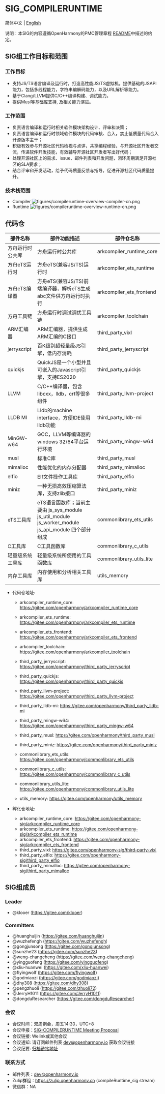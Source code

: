 # SIG_COMPILERUNTIME
简体中文 | [English](./sig-compile-runtime.md)

说明：本SIG的内容遵循OpenHarmony的PMC管理章程 [README](/zh/pmc.md)中描述的约定。

## SIG组工作目标和范围

### 工作目标
- 支持JS/TS语言编译及运行时，打造高性能JS/TS虚拟机。提供基础的JSAPI能力，包括多线程能力，字符串编解码能力，以及URL解析等能力。
- 基于Clang/LLVM提供C/C++编译构建、调试能力。
- 提供Musl等基础库支持, 及相关能力演进。

### 工作范围
- 负责语言编译和运行时相关软件模块架构设计、评审和决策；
- 负责语言编译和运行时领域软件模块的代码审核、合入，禁止低质量代码合入开源版本主干；
- 积极有效参与开源社区代码检视与点评，共享编程经验，与开源社区开发者交流，传递软件开发技能，有效辅导开源社区开发者写出好代码；
- 处理开源社区上的需求、issue、邮件列表和开发问题，闭环周期满足开源社区的SLA要求；
- 结合评审和开发活动，给予代码质量反馈与指导，促进开源社区代码质量提升。

### 技术栈范围
- Compiler
![figures/compileruntime-overview-compiler-cn.png](figures/compileruntime-overview-compiler-cn.png)
- Runtime
![figures/compileruntime-overview-runtime-cn.png](figures/compileruntime-overview-runtime-cn.png)

## 代码仓
|部件名称|部件功能描述|部件仓名称|
| ----- | ----------- | --------- |
|方舟运行时公共库|方舟运行时公共库|arkcompiler_runtime_core|
|方舟eTS运行时|方舟eTS(兼容JS/TS)运行时|arkcompiler_ets_runtime|
|方舟eTS编译器|方舟eTS(兼容JS/TS)前端编译器，解析eTS生成abc文件供方舟运行时执行|arkcompiler_ets_frontend|
|方舟工具链|方舟运行时调试调优工具链|arkcompiler_toolchain|
|ARM汇编器|ARM汇编器，提供生成ARM汇编的C接口|third_party_vixl|
|jerryscript|百K级别超轻量级JS引擎，低内存消耗|third_party_jerryscript|
|quickjs|QuickJS是一个小型并且可嵌入的Javascript引擎，支持ES2020|third_party_quickjs|
|LLVM|C/C++编译器，包含libcxx，lldb，crt等很多组件|third_party_llvm-project|
|LLDB MI|Lldb的machine interface，方便IDE使用lldb功能|third_party_lldb-mi|
|MinGW-w64|GCC，LLVM等编译器的windows 32/64平台运行环境|third_party_mingw-w64|
|musl|标准C库|third_party_musl|
|mimalloc|性能优化的内存分配器|third_party_mimalloc|
|elfio|Elf文件操作工具库|third_party_elfio|
|miniz|一种无损高效压缩算法库，支持zlib接口|third_party_miniz|
|eTS工具库|eTS语言函数库；当前主要由 js_sys_module js_util_module js_worker_module js_api_module 四个部分组成|commonlibrary_ets_utils|
|C工具库|C工具函数库|commonlibrary_c_utils|
|轻量级系统工具库|轻量级系统所使用的工具函数库|commonlibrary_utils_lite|
|内存工具库|内存使用和分析相关工具库|utils_memory|

- 代码仓地址:
  - arkcompiler_runtime_core: https://gitee.com/openharmony/arkcompiler_runtime_core
  - arkcompiler_ets_runtime: https://gitee.com/openharmony/arkcompiler_ets_runtime
  - arkcompiler_ets_frontend: https://gitee.com/openharmony/arkcompiler_ets_frontend
  - arkcompiler_toolchain: https://gitee.com/openharmony/arkcompiler_toolchain

  - third_party_jerryscript: https://gitee.com/openharmony/third_party_jerryscript
  - third_party_quickjs: https://gitee.com/openharmony/third_party_quickjs

  - third_party_llvm-project: https://gitee.com/openharmony/third_party_llvm-project
  - third_party_lldb-mi: https://gitee.com/openharmony/third_party_lldb-mi
  - third_party_mingw-w64: https://gitee.com/openharmony/third_party_mingw-w64
  - third_party_musl: https://gitee.com/openharmony/third_party_musl
  - third_party_miniz: https://gitee.com/openharmony/third_party_miniz

  - commonlibrary_ets_utils: https://gitee.com/openharmony/commonlibrary_ets_utils
  - commonlibrary_c_utils: https://gitee.com/openharmony/commonlibrary_c_utils
  - commonlibrary_utils_lite: https://gitee.com/openharmony/commonlibrary_utils_lite
  - utils_memory: https://gitee.com/openharmony/utils_memory

- 孵化仓地址:
  - arkcompiler_runtime_core: https://gitee.com/openharmony-sig/arkcompiler_runtime_core
  - arkcompiler_ets_runtime: https://gitee.com/openharmony-sig/arkcompiler_ets_runtime
  - arkcompiler_ets_frontend: https://gitee.com/openharmony-sig/arkcompiler_ets_frontend
  - third_party_vixl: https://gitee.com/openharmony-sig/third-party-vixl
  - third_party_elfio: https://gitee.com/openharmony-sig/third_party_elfio
  - third_party_mimalloc: https://gitee.com/openharmony-sig/third_party_mimalloc

## SIG组成员

### Leader
- @klooer (https://gitee.com/klooer)

### Committers
- @huanghuijin (https://gitee.com/huanghuijin)
- @wuzhefengh (https://gitee.com/wuzhefengh)
- @gongjunsong (https://gitee.com/gongjunsong)
- @sunzhe23 (https://gitee.com/sunzhe23)
- @weng-changcheng (https://gitee.com/weng-changcheng)
- @yingguofeng (https://gitee.com/yingguofeng)
- @xliu-huanwei (https://gitee.com/xliu-huanwei)
- @flyingwolf (https://gitee.com/flyingwolf)
- @godmiaozi (https://gitee.com/godmiaozi)
- @dhy308 (https://gitee.com/dhy308)
- @pengzhuoli (https://gitee.com/zhuoli72)
- @JerryH1011 (https://gitee.com/JerryH1011)
- @dongduResearcher (https://gitee.com/dongduResearcher)

### 会议
 - 会议时间：双周例会，周五14:30，UTC+8
 - 会议申报：[SIG-COMPILERUNTIME Meeting Proposal](https://shimo.im/sheets/cHkjRvDJQtt638y3/MODOC)
 - 会议链接: Welink或其他会议
 - 会议通知: 请订阅邮件列表 dev@openharmony.io 获取会议链接
 - 会议纪要: [归档链接地址](https://gitee.com/openharmony-sig/sig-content)

### 联系方式

- 邮件列表：dev@openharmony.io
- Zulip群组：https://zulip.openharmony.cn (compileRuntime_sig stream)
- 微信群：NA
